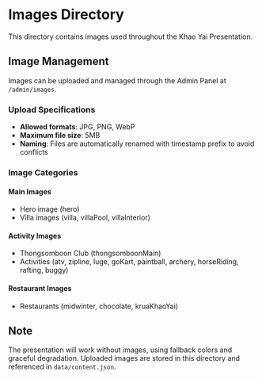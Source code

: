 # Images Directory

This directory contains images used throughout the Khao Yai Presentation.

## Image Management

Images can be uploaded and managed through the Admin Panel at `/admin/images`.

### Upload Specifications
- **Allowed formats**: JPG, PNG, WebP
- **Maximum file size**: 5MB
- **Naming**: Files are automatically renamed with timestamp prefix to avoid conflicts

### Image Categories

#### Main Images
- Hero image (hero)
- Villa images (villa, villaPool, villaInterior)

#### Activity Images
- Thongsomboon Club (thongsomboonMain)
- Activities (atv, zipline, luge, goKart, paintball, archery, horseRiding, rafting, buggy)

#### Restaurant Images
- Restaurants (midwinter, chocolate, kruaKhaoYai)

## Note
The presentation will work without images, using fallback colors and graceful degradation.
Uploaded images are stored in this directory and referenced in `data/content.json`.
